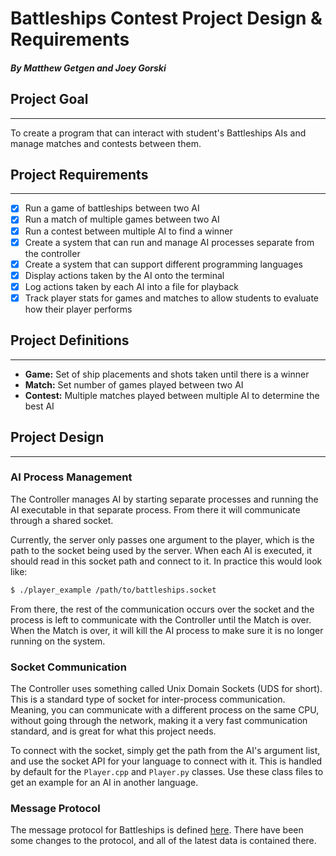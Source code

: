 # Battleships Contest Project Design & Requirements
#### _By Matthew Getgen and Joey Gorski_

## Project Goal 
---
To create a program that can interact with student's Battleships AIs and manage matches and contests between them.

## Project Requirements
---
- [x] Run a game of battleships between two AI
- [x] Run a match of multiple games between two AI
- [x] Run a contest between multiple AI to find a winner
- [x] Create a system that can run and manage AI processes separate from the controller
- [x] Create a system that can support different programming languages
- [x] Display actions taken by the AI onto the terminal
- [x] Log actions taken by each AI into a file for playback
- [x] Track player stats for games and matches to allow students to evaluate how their player performs

## Project Definitions
---
- **Game:** Set of ship placements and shots taken until there is a winner
- **Match:** Set number of games played between two AI
- **Contest:** Multiple matches played between multiple AI to determine the best AI

## Project Design
---
### AI Process Management
The Controller manages AI by starting separate processes and running the AI executable in that separate process. From there it will communicate through a shared socket.

Currently, the server only passes one argument to the player, which is the path to the socket being used by the server. When each AI is executed, it should read in this socket path and connect to it. In practice this would look like:
``` bash
$ ./player_example /path/to/battleships.socket
```
From there, the rest of the communication occurs over the socket and the process is left to communicate with the Controller until the Match is over. When the Match is over, it will kill the AI process to make sure it is no longer running on the system.

### Socket Communication
The Controller uses something called Unix Domain Sockets (UDS for short). This is a standard type of socket for inter-process communication. Meaning, you can communicate with a different process on the same CPU, without going through the network, making it a very fast communication standard, and is great for what this project needs.

To connect with the socket, simply get the path from the AI's argument list, and use the socket API for your language to connect with it. This is handled by default for the `Player.cpp` and `Player.py` classes. Use these class files to get an example for an AI in another language.

### Message Protocol
The message protocol for Battleships is defined [here](./protocol.md). There have been some changes to the protocol, and all of the latest data is contained there.

